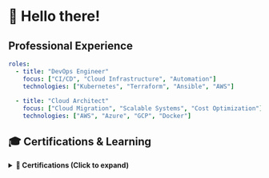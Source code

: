 # 👋 Hello there!

## Professional Experience

```yaml
roles:
  - title: "DevOps Engineer"
    focus: ["CI/CD", "Cloud Infrastructure", "Automation"]
    technologies: ["Kubernetes", "Terraform", "Ansible", "AWS"]
    
  - title: "Cloud Architect"
    focus: ["Cloud Migration", "Scalable Systems", "Cost Optimization"]
    technologies: ["AWS", "Azure", "GCP", "Docker"]
```

## 🎓 Certifications & Learning

<details>
<summary><b>🏅 Certifications (Click to expand)</b></summary>

- 🦑 **Certified Kubernetes Administrator (CKA)**
- 🐧 **Linux Foundation Certified System Administrator (LFCS)**
- 🟠 **Azure DevOps Engineer Expert** (Target)
- 🟠 **AWS Certified Solutions Architect** (Target)

</details>
